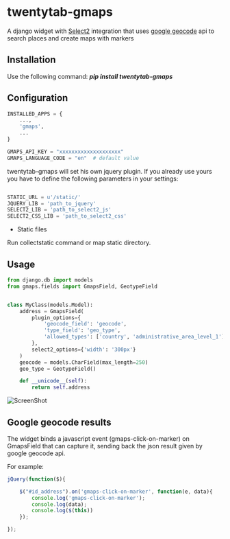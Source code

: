twentytab-gmaps
===============

A django widget with [Select2](http://ivaynberg.github.com/select2/) integration that uses [google geocode](https://developers.google.com/maps/documentation/geocoding/) api to search places and create maps with markers

## Installation

Use the following command: <b><i>pip install twentytab-gmaps</i></b>

## Configuration

```py
INSTALLED_APPS = {
    ...,
    'gmaps',
    ...
}

GMAPS_API_KEY = "xxxxxxxxxxxxxxxxxxxx"
GMAPS_LANGUAGE_CODE = "en"  # default value

```

twentytab-gmaps will set his own jquery plugin. If you already use yours you have to define the following parameters in your settings:

```py

STATIC_URL = u'/static/'
JQUERY_LIB = 'path_to_jquery'
SELECT2_LIB = 'path_to_select2_js'
SELECT2_CSS_LIB = 'path_to_select2_css'

```


- Static files

Run collectstatic command or map static directory.

## Usage

```py
from django.db import models
from gmaps.fields import GmapsField, GeotypeField


class MyClass(models.Model):
    address = GmapsField(
        plugin_options={
            'geocode_field': 'geocode',
            'type_field': 'geo_type',
            'allowed_types': ['country', 'administrative_area_level_1']
        },
        select2_options={'width': '300px'}
    )
    geocode = models.CharField(max_length=250)
    geo_type = GeotypeField()

    def __unicode__(self):
        return self.address
```

![ScreenShot](https://raw.github.com/20tab/twentytab-gmaps/master/img/screenshot.png)


## Google geocode results

The widget binds a javascript event (gmaps-click-on-marker) on GmapsField that can capture it,
sending back the json result given by google geocode api.

For example:
```js
jQuery(function($){

    $("#id_address").on('gmaps-click-on-marker', function(e, data){
        console.log('gmaps-click-on-marker');
        console.log(data);
        console.log($(this))
    });

});
```
